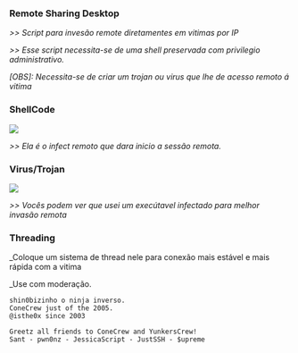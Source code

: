 ### Remote Sharing Desktop

_>> Script para invesão remote diretamentes em vitimas por IP_

_>> Esse script necessita-se de uma shell preservada com privilegio administrativo._

_[OBS]: Necessita-se de criar um trojan ou virus que lhe de acesso remoto á vitima_ 

### ShellCode
<img src="https://image.prntscr.com/image/MZNRz7RnQuqPIIARQALa5g.png">

_>> Ela é o infect remoto que dara inicio a sessão remota._

### Virus/Trojan
<img src="https://image.prntscr.com/image/MGbCQXmVQzKjmR5uYQLMGA.png">

_>> Vocês podem ver que usei um execútavel infectado para melhor invasão remota_

### Threading

_Coloque um sistema de thread nele para conexão mais estável e mais rápida com a vitima

_Use com moderação.

```
shin0bizinho o ninja inverso.
ConeCrew just of the 2005.
@isthe0x since 2003

Greetz all friends to ConeCrew and YunkersCrew!
Sant - pwn0nz - JessicaScript - JustSSH - $upreme
```
